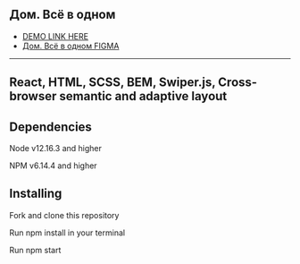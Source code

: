 ## Дом. Всё в одном

- [DEMO LINK HERE](https://yulyavav.github.io/home_all-in-one/)
- [Дом. Всё в одном FIGMA](https://www.figma.com/file/BJgy04JtIVkxmrslf3Xn6J/%D0%94%D0%BE%D0%BC.-%D0%92%D1%81%D1%91-%D0%B2-%D0%BE%D0%B4%D0%BD%D0%BE%D0%BC?node-id=0%3A1)

------------------------------------------
React, HTML, SCSS, BEM, Swiper.js, Cross-browser semantic and adaptive layout
-----------------------------------

Dependencies
-----------------------------------

Node v12.16.3 and higher

NPM v6.14.4 and higher


Installing
-----------------------------------

Fork and clone this repository

Run npm install in your terminal

Run npm start


